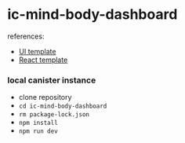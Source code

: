 # ic-mind-body-dashboard

references:
- [UI template](https://github.com/minimal-ui-kit/material-kit-react?ref=reactjsexample.com)
- [React template](https://github.com/krpeacock/dfx-template-react)

### local canister instance 
* clone repository
* `cd ic-mind-body-dashboard`
* `rm package-lock.json`
* `npm install`
* `npm run dev`
